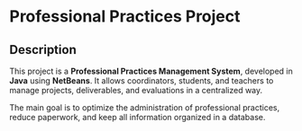 # Professional Practices Project

## Description
This project is a **Professional Practices Management System**, developed in **Java** using **NetBeans**. It allows coordinators, students, and teachers to manage projects, deliverables, and evaluations in a centralized way.

The main goal is to optimize the administration of professional practices, reduce paperwork, and keep all information organized in a database.
